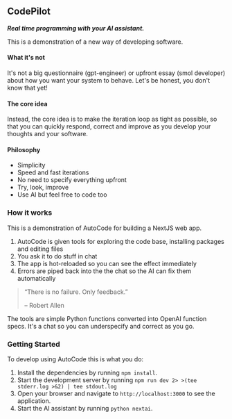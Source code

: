 ## CodePilot

_**Real time programming with your AI assistant.**_

This is a demonstration of a new way of developing software.

#### **What it's not** 

It's not a big questionnaire (gpt-engineer) or upfront essay (smol developer) about how you want your system to behave. Let's be honest, you don't know that yet!

 #### The core idea

Instead, the core idea is to make the iteration loop as tight as possible, so
that you can quickly respond, correct and improve as you develop your thoughts and your software.

#### Philosophy

- Simplicity
- Speed and fast iterations
- No need to specify everything upfront
- Try, look, improve
- Use AI but feel free to code too 

### How it works

This is a demonstration of AutoCode for building a NextJS web app.

1. AutoCode is given tools for exploring the code base, installing packages and editing files
2. You ask it to do stuff in chat
3. The app is hot-reloaded so you can see the effect immediately
4. Errors are piped back into the the chat so the AI can fix them automatically


> “There is no failure. Only feedback.”
> 
>  – Robert Allen

The tools are simple Python functions converted into OpenAI function specs. It's a chat so you can underspecify and correct as you go. 


### Getting Started

To develop using AutoCode this is what you do:

1. Install the dependencies by running `npm install`.
2. Start the development server by running `npm run dev 2> >(tee stderr.log >&2) | tee stdout.log`
3. Open your browser and navigate to `http://localhost:3000` to see the application.
4. Start the AI assistant by running `python nextai`.

